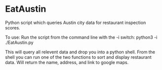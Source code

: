 # EatAustin
Python script which queries Austin city data for restaurant inspection scores.  

To use:
Run the script from the command line with the -i switch: python3 -i ./EatAustin.py

This will query all relevent data and drop you into a python shell.  From the shell you can run one of the two functions to sort and display restaurant data.  Will return the name, address, and link to google maps.


